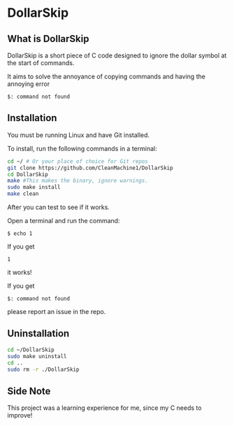 # DollarSkip

## What is DollarSkip

DollarSkip is a short piece of C code designed to ignore the dollar symbol at the start of commands.

It aims to solve the annoyance of copying commands and having the annoying error

`$: command not found`
## Installation

You must be running Linux and have Git installed.

To install, run the following commands in a terminal:

```bash
cd ~/ # Or your place of choice for Git repos
git clone https://github.com/CleanMachine1/DollarSkip
cd DollarSkip
make #This makes the binary, ignore warnings.
sudo make install
make clean
```

After you can test to see if it works.

Open a terminal and run the command:

`$ echo 1`

If you get 

`1`

it works!

If you get

`$: command not found`

please report an issue in the repo.

## Uninstallation

```bash
cd ~/DollarSkip
sudo make uninstall
cd .. 
sudo rm -r ./DollarSkip
```

## Side Note

This project was a learning experience for me, since my C needs to improve!